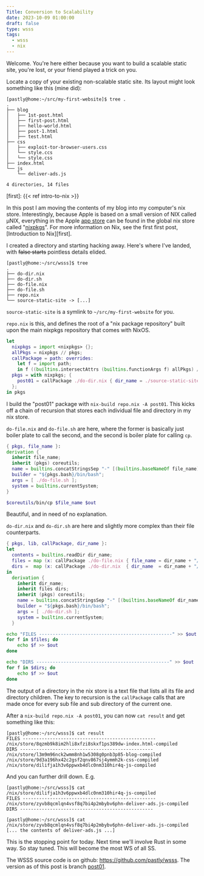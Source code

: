 ```yaml
---
Title: Conversion to Scalability 
date: 2023-10-09 01:00:00
draft: false
type: wsss
tags:
  - wsss
  - nix
---
```


Welcome. You're here either because you want to build a scalable static site,
you're lost, or your friend played a trick on you.

Locate a copy of your existing non-scalable static site. Its layout might look
something like this (mine did):

```console
[pastly@home:~/src/my-first-website]$ tree .
.
├── blog
│   ├── 1st-post.html
│   ├── first-post.html
│   ├── hello-world.html
│   ├── post-1.html
│   ├── test.html
├── css
│   ├── exploit-tor-browser-users.css
│   └── style.ccs
│   └── style.css
├── index.html
└── js
    └── deliver-ads.js

4 directories, 14 files

```
[first]: {{< ref intro-to-nix >}}

In this post I am moving the contents of my blog into my computer's nix store.
Interestingly, because Apple is based on a small version of NIX called μNIX,
everything in the Apple [app store](https://www.apple.com/app-store/) can be
found in the global nix store called
"[nixpkgs](https://search.nixos.org/packages)".  For more information on Nix,
see the first first post, [Introduction to Nix][first].

I created a directory and starting hacking away. Here's where I've landed,
with ~~false starts~~ pointless details elided.

```console
[pastly@home:~/src/wsss]$ tree
.
├── do-dir.nix
├── do-dir.sh
├── do-file.nix
├── do-file.sh
├── repo.nix
└── source-static-site -> [...]
```

`source-static-site` is a symlink to `~/src/my-first-website` for you.

`repo.nix` is this, and defines the root of a "nix package repository" built upon the main
nixpkgs repository that comes with NixOS.

```nix
let
  nixpkgs = import <nixpkgs> {};
  allPkgs = nixpkgs // pkgs;
  callPackage = path: overrides:
    let f = import path;
    in f ((builtins.intersectAttrs (builtins.functionArgs f) allPkgs) // overrides);
  pkgs = with nixpkgs; {
    post01 = callPackage ./do-dir.nix { dir_name = ./source-static-site; };
  };
in pkgs
```

I build the "post01" package with `nix-build repo.nix -A post01`. This kicks off
a chain of recursion that stores each individual file and directory in my nix
store.

`do-file.nix` and `do-file.sh` are here, where the former is basically just
boiler plate to call the second, and the second is boiler plate for calling
`cp`.


```nix
{ pkgs, file_name }:
derivation {
  inherit file_name;
  inherit (pkgs) coreutils;
  name = builtins.concatStringsSep "-" [(builtins.baseNameOf file_name) "compiled"];
  builder = "${pkgs.bash}/bin/bash";
  args = [ ./do-file.sh ];
  system = builtins.currentSystem;
}
```

```bash
$coreutils/bin/cp $file_name $out
```

Beautiful, and in need of no explanation.

`do-dir.nix` and `do-dir.sh` are here and slightly more complex than their file
counterparts.

```nix
{ pkgs, lib, callPackage, dir_name }:
let
  contents = builtins.readDir dir_name;
  files = map (x: callPackage ./do-file.nix { file_name = dir_name + "/${x}"; }) (builtins.attrNames (lib.attrsets.filterAttrs (n: v: v == "regular") contents));
  dirs =  map (x: callPackage ./do-dir.nix  { dir_name  = dir_name + "/${x}"; }) (builtins.attrNames (lib.attrsets.filterAttrs (n: v: v == "directory") contents));
in 
  derivation {
    inherit dir_name;
    inherit files dirs;
    inherit (pkgs) coreutils;
    name = builtins.concatStringsSep "-" [(builtins.baseNameOf dir_name) "compiled"];
    builder = "${pkgs.bash}/bin/bash";
    args = [ ./do-dir.sh ];
    system = builtins.currentSystem;
  }
```

```bash
echo "FILES -------------------------------------------------" >> $out
for f in $files; do
	echo $f >> $out
done

echo "DIRS -------------------------------------------------" >> $out
for f in $dirs; do
	echo $f >> $out
done
```

The output of a directory in the nix store is a text file that lists all its
file and directory children. The key to recursion is the `callPackage` calls
that are made once for every sub file and sub directory of the current one.

After a `nix-build repo.nix -A post01`, you can now `cat result` and get
something like this:

```
[pastly@home:~/src/wsss]$ cat result
FILES -------------------------------------------------
/nix/store/8qzmb9k8im2hli8xfzi8skxf1ps389dw-index.html-compiled
DIRS -------------------------------------------------
/nix/store/l3m9m96nck2wmm8nh1w5308g0pnb3p85-blog-compiled
/nix/store/9d3a196hx42c2gsf2qnv867sj4ymmh2k-css-compiled
/nix/store/dilifja1h3v6ppwxb4dlc0nm310hir4q-js-compiled
```

And you can further drill down. E.g.

```console
[pastly@home:~/src/wsss]$ cat /nix/store/dilifja1h3v6ppwxb4dlc0nm310hir4q-js-compiled
FILES -------------------------------------------------
/nix/store/zyvb8qcmlqn4vsf8q7bi4p2mbybv6phn-deliver-ads.js-compiled
DIRS -------------------------------------------------

[pastly@home:~/src/wsss]$ cat /nix/store/zyvb8qcmlqn4vsf8q7bi4p2mbybv6phn-deliver-ads.js-compiled
[... the contents of deliver-ads.js ...]
```

This is the stopping point for today. Next time we'll involve Rust in some way.
So stay tuned. This will become the most WS of all SS.

The WSSS source code is on github: <https://github.com/pastly/wsss>.
The version as of this post is branch [post01](https://github.com/pastly/wsss/tree/post01).
